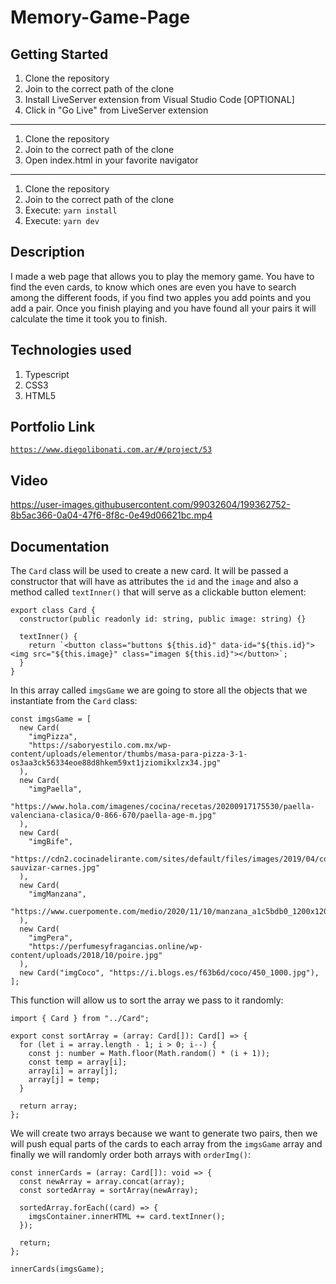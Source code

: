 # Memory-Game-Page

## Getting Started

1. Clone the repository
2. Join to the correct path of the clone
3. Install LiveServer extension from Visual Studio Code [OPTIONAL]
4. Click in "Go Live" from LiveServer extension

---

1. Clone the repository
2. Join to the correct path of the clone
3. Open index.html in your favorite navigator

---

1. Clone the repository
2. Join to the correct path of the clone
3. Execute: `yarn install`
4. Execute: `yarn dev`

## Description

I made a web page that allows you to play the memory game. You have to find the even cards, to know which ones are even you have to search among the different foods, if you find two apples you add points and you add a pair. Once you finish playing and you have found all your pairs it will calculate the time it took you to finish.

## Technologies used

1. Typescript
2. CSS3
3. HTML5

## Portfolio Link

[`https://www.diegolibonati.com.ar/#/project/53`](https://www.diegolibonati.com.ar/#/project/53)

## Video

https://user-images.githubusercontent.com/99032604/199362752-8b5ac366-0a04-47f6-8f8c-0e49d06621bc.mp4

## Documentation

The `Card` class will be used to create a new card. It will be passed a constructor that will have as attributes the `id` and the `image` and also a method called `textInner()` that will serve as a clickable button element:

```
export class Card {
  constructor(public readonly id: string, public image: string) {}

  textInner() {
    return `<button class="buttons ${this.id}" data-id="${this.id}"><img src="${this.image}" class="imagen ${this.id}"></button>`;
  }
}
```

In this array called `imgsGame` we are going to store all the objects that we instantiate from the `Card` class:

```
const imgsGame = [
  new Card(
    "imgPizza",
    "https://saboryestilo.com.mx/wp-content/uploads/elementor/thumbs/masa-para-pizza-3-1-os3aa3ck56334eoe88d8hkem59xt1jziomikxlzx34.jpg"
  ),
  new Card(
    "imgPaella",
    "https://www.hola.com/imagenes/cocina/recetas/20200917175530/paella-valenciana-clasica/0-866-670/paella-age-m.jpg"
  ),
  new Card(
    "imgBife",
    "https://cdn2.cocinadelirante.com/sites/default/files/images/2019/04/como-sauvizar-carnes.jpg"
  ),
  new Card(
    "imgManzana",
    "https://www.cuerpomente.com/medio/2020/11/10/manzana_a1c5bdb0_1200x1200.jpg"
  ),
  new Card(
    "imgPera",
    "https://perfumesyfragancias.online/wp-content/uploads/2018/10/poire.jpg"
  ),
  new Card("imgCoco", "https://i.blogs.es/f63b6d/coco/450_1000.jpg"),
];
```

This function will allow us to sort the array we pass to it randomly:

```
import { Card } from "../Card";

export const sortArray = (array: Card[]): Card[] => {
  for (let i = array.length - 1; i > 0; i--) {
    const j: number = Math.floor(Math.random() * (i + 1));
    const temp = array[i];
    array[i] = array[j];
    array[j] = temp;
  }

  return array;
};
```

We will create two arrays because we want to generate two pairs, then we will push equal parts of the cards to each array from the `imgsGame` array and finally we will randomly order both arrays with `orderImg()`:

```
const innerCards = (array: Card[]): void => {
  const newArray = array.concat(array);
  const sortedArray = sortArray(newArray);

  sortedArray.forEach((card) => {
    imgsContainer.innerHTML += card.textInner();
  });

  return;
};

innerCards(imgsGame);
```
